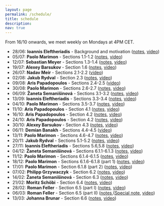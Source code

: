 ```yaml
---
layout: page
permalink: /schedule/
title: schedule
description: 
nav: true
---
```

From 16/10 onwards, we meet weekly on Mondays at 4PM CET. 

<ul>
  <li>28/06: <b>Ioannis Eleftheriadis</b> - Background and motivation (<a href="https://cspreadingroup.github.io/_pages/1.pdf" target="_blank">notes</a>, <a href="https://www.youtube.com/watch?v=peL_ljZ_JN4">video</a>)</li>
  <li>05/07: <b>Paolo Marimon</b> - Sections 1.1-1.2 (<a href="https://cspreadingroup.github.io/_pages/2.pdf" target="_blank">notes</a>, <a href="https://www.youtube.com/watch?v=5_4BGovYWfc">video</a>)</li>
  <li>12/07: <b> Sebastian  Meyer</b> - Sections 1.3-1.4 (<a href="https://cspreadingroup.github.io/_pages/3.pdf" target="_blank">notes</a>, <a href="https://youtu.be/7ykvH7vGJ9w">video</a>)</li>
  <li>19/07: <b>Alexey Barsukov </b> - Section 1.6 (<a href="https://cspreadingroup.github.io/_pages/4.pdf" target="_blank">notes</a>, <a href="https://www.youtube.com/watch?v=HWaLlNMz7Do">video</a>)</li>
  <li>26/07: <b>Nadav Meir</b> - Sections 2.1-2.2 (<a href="https://www.youtube.com/watch?v=0U6wy1blmfo">video</a>) </li>
  <li>02/08: <b>Jakub Rydval</b> - Section 2.3 (<a href="https://cspreadingroup.github.io/_pages/6.pdf" target="_blank">notes</a>, <a href="https://www.youtube.com/watch?v=kJR22XXaEJM">video</a>)</li>
  <li>09/08: <b>Aris Papadopoulos</b> - Sections 2.4-2.5 (<a href="https://www.youtube.com/watch?v=ye5qh32WLdU">video</a>)</li>
  <li>30/08: <b>Paolo Marimon</b> - Sections 2.6-2.7 (<a href="https://cspreadingroup.github.io/_pages/8.pdf" target="_blank">notes</a>, <a href="https://www.youtube.com/watch?v=wDUpRkMX77U">video</a>)</li>
  <li>06/09: <b>Žaneta Semanišinová</b> - Sections 3.1-3.2 (<a href="https://cspreadingroup.github.io/_pages/9.pdf" target="_blank">notes</a>, <a href="https://www.youtube.com/watch?v=OtMC_JvIPXc">video</a>)</li> 
  <li>13/09: <b>Ioannis Eleftheriadis</b> - Sections 3.3-3.4 (<a href="https://cspreadingroup.github.io/_pages/10.pdf" target="_blank">notes</a>, <a href="https://www.youtube.com/watch?v=60jjMtEx-2Q">video</a>)</li>
  <li>04/10: <b>Paolo Marimon</b> - Sections 3.5-3.7 (<a href="https://cspreadingroup.github.io/_pages/11.pdf" target="_blank">notes</a>, <a href="https://www.youtube.com/watch?v=nLLqWJPUOb4">video</a>)</li>
  <li>11/10: <b>Aris Papadopoulos</b> - Section 4.1 (<a href="https://cspreadingroup.github.io/_pages/12.pdf" target="_blank">notes</a>, <a href="https://www.youtube.com/watch?v=JbNc4jW4VHE">video</a>)</li>
  <li>16/10: <b>Aris Papadopoulos</b> - Section 4.2 (<a href="https://cspreadingroup.github.io/_pages/13.pdf" target="_blank">notes</a>, <a href="https://www.youtube.com/watch?v=TvGwpMVm4Fk">video</a>)</li>
  <li>24/10: <b>Aris Papadopoulos</b> - Section 4.2 (<a href="https://cspreadingroup.github.io/_pages/14.pdf" target="_blank">notes</a>, <a href="https://www.youtube.com/watch?v=WOwOXBgNG2U">video</a>)</li>
  <li>30/10: <b>Alexey Barsukov </b> - Section 4.3 (<a href="https://cspreadingroup.github.io/_pages/15.pdf">notes</a>, <a href="https://www.youtube.com/watch?v=Dd83R7tfxPU&ab_channel=CSPsReadingGroup">video</a>)</li>
  <li>06/11: <b>Demian Banakh</b> - Sections 4.4-4.5 (<a href="https://youtu.be/8ix4g4IChvE?si=NIbPaZFh0WT8NH3k">video</a>)</li>
  <li>13/11: <b>Paolo Marimon</b> - Sections 4.6-4.7 (<a href="https://cspreadingroup.github.io/_pages/17.pdf">notes</a>, <a href="https://www.youtube.com/watch?v=ah6GWWuXE-o">video</a>)</li>
  <li>20/11: <b>Jakub Rydval</b> - Sections 5.1-5.2 (<a href="https://cspreadingroup.github.io/_pages/18.pdf">notes</a>, <a href="https://www.youtube.com/watch?v=9RKzIu_mqTc">video</a>)</li>
  <li>27/11: <b>Ioannis Eleftheriadis</b> - Sections 5.6,5.8 (<a href="https://cspreadingroup.github.io/_pages/19.pdf">notes</a>, <a href="https://www.youtube.com/watch?v=HVUIE1nY_1g">video</a>)</li>
  <li>04/12: <b>Žaneta Semanišinová</b> - Sections 6.1.1-6.1.3 (<a href="https://cspreadingroup.github.io/_pages/20.pdf">notes</a>, <a href="https://www.youtube.com/watch?v=DC9pE-IwkAU&feature=youtu.be">video</a>)</li>
  <li>11/12: <b>Paolo Marimon</b> - Sections 6.1.4-6.1.5 (<a href="https://cspreadingroup.github.io/_pages/21.pdf">notes</a>, <a href="https://www.youtube.com/watch?v=otfbf5gQlZc">video</a>)</li>
   <li>18/12: <b>Paolo Marimon</b> - Sections 6.1.6-6.1.8 (part 1) (<a href="https://cspreadingroup.github.io/_pages/22.pdf">notes</a>, <a href="https://youtu.be/BOSvLbAMvas">video</a>)</li>
    <li>17/01: <b>Paolo Marimon</b> - Section 6.1.8 (part 2) (<a href="https://cspreadingroup.github.io/_pages/23.pdf">notes</a>, <a href="https://youtu.be/8DOzJGGDfJk">video</a>)</li>
  <li>07/02: <b>Philipp Grzywaczyk</b> - Section 6.2 (<a href="https://cspreadingroup.github.io/_pages/24.pdf">notes</a>, <a href="https://youtu.be/LuedkvIHSb4">video</a>)</li>
  <li>14/02: <b>Žaneta Semanišinová</b> - Section 6.3 (<a href="https://cspreadingroup.github.io/_pages/25.pdf">notes</a>, <a href="https://youtu.be/4Jaw01ZM2uQ">video</a>)</li>
   <li>21/02: <b>Moritz Schöbi</b> - Section 6.4 (<a href="https://cspreadingroup.github.io/_pages/26.pdf">notes</a>, <a href="https://youtu.be/XdEn-Dy1T44">video</a>)</li>
  <li>28/02: <b>Roman Feller</b> - Section 6.5 (part I) (<a href="https://cspreadingroup.github.io/_pages/27.pdf">notes</a>, <a href="https://youtu.be/_I5Too4OZOk">video</a>)</li>
   <li>06/03: <b>Roman Feller</b> - Section 6.5 (part II) (<a href="https://cspreadingroup.github.io/_pages/28.pdf">notes</a>,(<a href="https://cspreadingroup.github.io/_pages/29.pdf">Special note</a>, <a href="https://youtu.be/t_RGY3vPpwE">video</a>)</li>
    <li>13/03: <b>Johanna Brunar</b> - Section 6.6 (<a href="https://cspreadingroup.github.io/_pages/30.pdf">notes</a>, <a href="https://youtu.be/MHCHG_Q7mgU">video</a>)</li> 
  
</ul>
